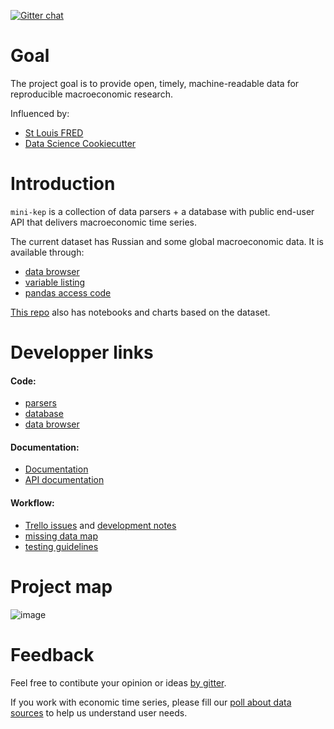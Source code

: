 [![Gitter chat](https://badges.gitter.im/gitterHQ/gitter.png)](https://gitter.im/mini-kep/Lobby)

Goal
====

The project goal is to provide open, timely, machine-readable data for reproducible 
macroeconomic research.

Influenced by:
- [St Louis FRED](https://fred.stlouisfed.org) 
- [Data Science Cookiecutter](https://drivendata.github.io/cookiecutter-data-science)

Introduction
============

```mini-kep``` is a collection of data parsers + a database with public end-user API 
that delivers macroeconomic time series.

The current dataset has Russian and some global macroeconomic data. It is available through:
- [data browser](http://macrodash.herokuapp.com)
- [variable listing](https://github.com/mini-kep/db/blob/master/doc/listing.md)
- [pandas access code](https://github.com/mini-kep/user-charts/blob/master/access.py) 

[This repo](https://github.com/mini-kep/user-charts) also has notebooks and charts based on the dataset. 

Developper links  
================

#### Code:
- [parsers](https://github.com/mini-kep/parsers)
- [database](https://github.com/mini-kep/db)
- [data browser](https://github.com/mini-kep/frontend-dash)  

#### Documentation:
- [Documentation](https://mini-kep.github.io/documentation)
- [API documentation](https://github.com/mini-kep/db/blob/master/README.md)

#### Workflow:
- [Trello issues](https://trello.com/b/ioHBMwH7/minikep) and [development notes](DEV.md) 
- [missing data map](https://github.com/mini-kep/datamap/blob/master/minikep_missing_values.ipynb) 
- [testing guidelines](https://github.com/mini-kep/guidelines/blob/master/testing.md)

Project map 
===========

![image](https://user-images.githubusercontent.com/9265326/33287171-de70bbf6-d3c8-11e7-8319-b4d69007fddb.png)


Feedback
========

Feel free to contibute your opinion or ideas [by gitter](https://gitter.im/mini-kep/Lobby).

If you work with economic time series, please fill our [poll about data sources](https://goo.gl/2wY43R)
to help us understand user needs.

